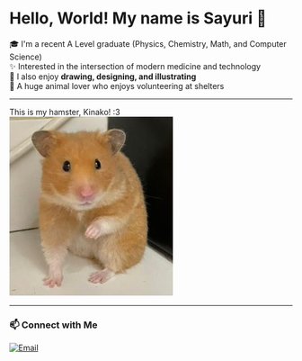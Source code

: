 # Hello, World! My name is Sayuri 🌸

🎓 I'm a recent A Level graduate (Physics, Chemistry, Math, and Computer Science)  
✨ Interested in the intersection of modern medicine and technology  
🎨 I also enjoy **drawing, designing, and illustrating**   
🐾 A huge animal lover who enjoys volunteering at shelters

---
This is my hamster, Kinako! :3  
![Kinako](kinako.jpg)


---

### 📫 Connect with Me
[![Email](https://img.shields.io/badge/Email-D14836?logo=gmail&logoColor=white)](mailto:sayuri.ahis@gmail.com)
